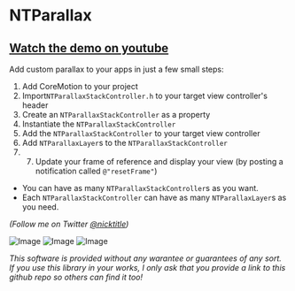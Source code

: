 NTParallax
==========

[Watch the demo on youtube](http://www.youtube.com/watch?v=LLxkZNEoN-o)
---------------------------

Add custom parallax to your apps in just a few small steps:

1. Add CoreMotion to your project
2. Import```NTParallaxStackController.h``` to your target view controller's header
3. Create an ```NTParallaxStackController``` as a property
4. Instantiate the ```NTParallaxStackController```
5. Add the ```NTParallaxStackController``` to your target view controller
6. Add ```NTParallaxLayer```s to the ```NTParallaxStackController```
7. 7. Update your frame of reference and display your view (by posting a notification called ```@"resetFrame"```)

- You can have as many ```NTParallaxStackController```s as you want.
- Each ```NTParallaxStackController``` can have as many ```NTParallaxLayer```s as you need.

*(Follow me on Twitter <a href = "https://twitter.com/nicktitle">@nicktitle</a>)*

![Image](http://i.imgur.com/MJXE7Pg.png&raw=png)
![Image](http://i.imgur.com/qYjhh8g.png&raw=png)
![Image](http://i.imgur.com/TQ7Lvbu.png&raw=png)







*This software is provided without any warantee or guarantees of any sort.*
*If you use this library in your works, I only ask that you provide a link to this github repo so others can find it too!*
